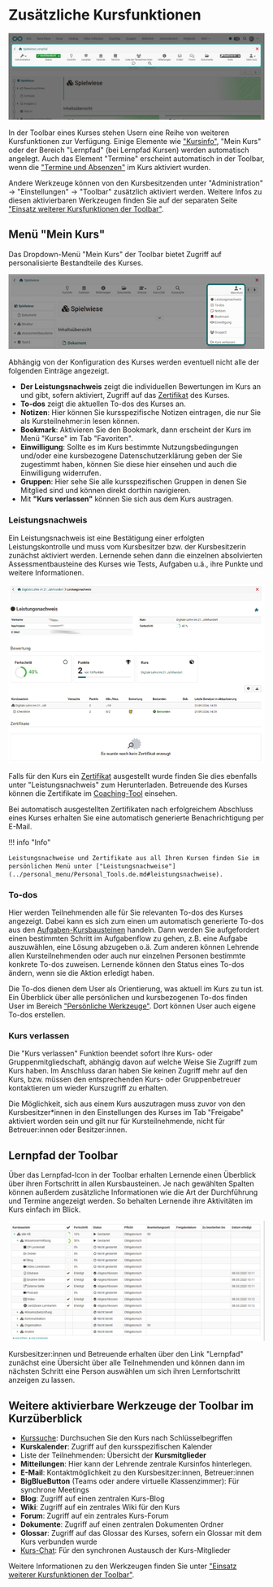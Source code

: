 # Zusätzliche Kursfunktionen

![Toolbar](assets/Toolbar_20.jpg)

In der Toolbar eines Kurses stehen Usern eine Reihe von weiteren Kursfunktionen zur Verfügung. Einige Elemente wie  ["Kursinfo"](../learningresources/Info_page.de.md), "Mein Kurs" oder der Bereich "Lernpfad" (bei Lernpfad Kursen) werden automatisch angelegt. Auch das Element "Termine" erscheint automatisch in der Toolbar, wenn die ["Termine und Absenzen"](../learningresources/Lectures_and_absences.de.md) im Kurs aktiviert wurden. 

Andere Werkzeuge können von den Kursbesitzenden unter "Administration" -> "Einstellungen" -> "Toolbar" zusätzlich aktiviert werden. Weitere Infos zu diesen aktivierbaren Werkzeugen finden Sie auf der separaten Seite ["Einsatz weiterer Kursfunktionen der Toolbar"](../learningresources/Using_additional_Course_Editor_Tools.de.md). 

## Menü "Mein Kurs"

Das Dropdown-Menü "Mein Kurs" der Toolbar bietet Zugriff auf personalisierte Bestandteile des Kurses.

![Dropdown - Mein Kurs](assets/Mein_Kurs_menue_19.jpg)

Abhängig von der Konfiguration des Kurses werden eventuell nicht alle der folgenden Einträge angezeigt.

* **Der Leistungsnachweis** zeigt die individuellen Bewertungen im Kurs an und gibt, sofern aktiviert, Zugriff auf das [Zertifikat](../learningresources/Course_Settings_Assessment.de.md#certificate) des Kurses.
* **To-dos** zeigt die aktuellen To-dos des Kurses an. 
* **Notizen**: Hier können Sie kursspezifische Notizen eintragen, die nur Sie als Kursteilnehmer:in lesen können.
* **Bookmark**: Aktivieren Sie den Bookmark, dann erscheint  der Kurs im Menü "Kurse" im Tab "Favoriten".
* **Einwilligung**: Sollte es im Kurs bestimmte Nutzungsbedingungen und/oder eine kursbezogene Datenschutzerklärung geben der Sie zugestimmt haben, können Sie diese hier einsehen und auch die Einwilligung widerrufen.  
* **Gruppen**: Hier sehe Sie alle kursspezifischen Gruppen in denen Sie Mitglied sind und können direkt dorthin navigieren.
* Mit **"Kurs verlassen"** können Sie sich aus dem Kurs austragen.


### Leistungsnachweis

Ein Leistungsnachweis ist eine Bestätigung einer erfolgten Leistungskontrolle und muss vom Kursbesitzer bzw. der Kursbesitzerin zunächst aktiviert werden. Lernende sehen dann die einzelnen absolvierten Assessmentbausteine des Kurses wie Tests, Aufgaben u.ä., ihre Punkte und weitere Informationen.

![Leistungsnachweis](assets/Leistungsnachweis_19.png)

Falls für den Kurs ein [Zertifikat](../learningresources/Course_Settings_Assessment.de.md#certificate) ausgestellt wurde finden Sie dies ebenfalls unter "Leistungsnachweis" zum Herunterladen. Betreuende des Kurses können die Zertifikate im [Coaching-Tool](../area_modules/Coaching.de.md) einsehen.

Bei automatisch ausgestellten Zertifikaten nach erfolgreichem Abschluss eines Kurses erhalten Sie eine automatisch generierte Benachrichtigung per E-Mail.

!!! info "Info"

    Leistungsnachweise und Zertifikate aus all Ihren Kursen finden Sie im persönlichen Menü unter ["Leistungsnachweise"](../personal_menu/Personal_Tools.de.md#leistungsnachweise). 

### To-dos
Hier werden Teilnehmenden alle für Sie relevanten To-dos des Kurses angezeigt. 
Dabei kann es sich zum einen um automatisch generierte To-dos aus den [Aufgaben-Kursbausteinen](../learningresources/Course_Element_Task.de.md) handeln. Dann werden Sie aufgefordert einen bestimmten Schritt im Aufgabenflow zu gehen, z.B. eine Aufgabe auszuwählen, eine Lösung abzugeben o.ä. 
Zum anderen können Lehrende allen Kursteilnehmenden oder auch nur einzelnen Personen bestimmte konkrete To-dos zuweisen. Lernende können den Status eines To-dos ändern, wenn sie die Aktion erledigt haben. 

Die To-dos dienen dem User als Orientierung, was aktuell im Kurs zu tun ist. 
Ein Überblick über alle persönlichen und kursbezogenen To-dos finden User im Bereich ["Persönliche Werkzeuge"](../personal_menu/To-Dos.de.md). Dort können User auch eigene To-dos erstellen.


### Kurs verlassen

Die "Kurs verlassen" Funktion beendet sofort Ihre Kurs- oder Gruppenmitgliedschaft, abhängig davon auf welche Weise Sie Zugriff zum Kurs haben. Im Anschluss daran haben Sie keinen Zugriff mehr auf den Kurs, bzw.
müssen den entsprechenden Kurs- oder Gruppenbetreuer kontaktieren um wieder Kurszugriff zu erhalten.

Die Möglichkeit, sich aus einem Kurs auszutragen muss zuvor von den Kursbesitzer*innen in den Einstellungen des Kurses im Tab "Freigabe" aktiviert worden sein und gilt nur für Kursteilnehmende, nicht für Betreuer:innen oder Besitzer:innen.

## Lernpfad der Toolbar 
Über das Lernpfad-Icon in der Toolbar erhalten Lernende einen Überblick über ihren Fortschritt in allen Kursbausteinen. Je nach gewählten Spalten können außerdem zusätzliche Informationen wie die Art der Durchführung und Termine angezeigt werden. So behalten Lernende ihre Aktivitäten im Kurs einfach im Blick.

![Mein Lernpfad](assets/Mein_Lernpfad.png)

Kursbesitzer:innen und Betreuende erhalten über den Link "Lernpfad" zunächst eine Übersicht über alle Teilnehmenden und können dann im nächsten Schritt eine Person auswählen um sich ihren Lernfortschritt anzeigen zu lassen. 


## Weitere aktivierbare Werkzeuge der Toolbar im Kurzüberblick


* [Kurssuche](../basic_concepts/Search_in_Course.de.md): Durchsuchen Sie den Kurs nach Schlüsselbegriffen
* **Kurskalender**: Zugriff auf den kursspezifischen Kalender
* Liste der Teilnehmenden: Übersicht der **Kursmitglieder**
* **Mitteilungen**: Hier kann der Lehrende zentrale Kursinfos hinterlegen.
* **E-Mail**: Kontaktmöglichkeit zu den Kursbesitzer:innen, Betreuer:innen 
* **BigBlueButton** (Teams oder andere virtuelle Klassenzimmer): Für synchrone Meetings
* **Blog**: Zugriff auf einen zentralen Kurs-Blog
* **Wiki**: Zugriff auf ein zentrales Wiki für den Kurs
* **Forum**: Zugriff auf ein zentrales Kurs-Forum
* **Dokumente**: Zugriff auf einen zentralen Dokumenten Ordner
* **Glossar**: Zugriff auf das Glossar des Kurses, sofern ein Glossar mit dem Kurs verbunden wurde
* [Kurs-Chat](../basic_concepts/Chat.de.md): Für den synchronen Austausch der Kurs-Mitglieder

Weitere Informationen zu den Werkzeugen finden Sie unter ["Einsatz weiterer Kursfunktionen der Toolbar"](../learningresources/Using_additional_Course_Editor_Tools.de.md). 






